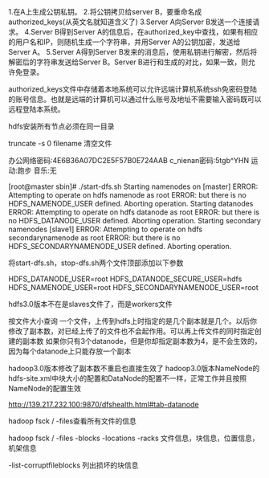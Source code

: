 1.在A上生成公钥私钥。 
2.将公钥拷贝给server B，要重命名成authorized_keys(从英文名就知道含义了) 
3.Server A向Server B发送一个连接请求。 
4.Server B得到Server A的信息后，在authorized_key中查找，如果有相应的用户名和IP，则随机生成一个字符串，并用Server A的公钥加密，发送给Server A。 
5.Server A得到Server B发来的消息后，使用私钥进行解密，然后将解密后的字符串发送给Server B。Server B进行和生成的对比，如果一致，则允许免登录。


authorized_keys文件中存储着本地系统可以允许远端计算机系统ssh免密码登陆的账号信息。也就是远端的计算机可以通过什么账号及地址不需要输入密码既可以远程登陆本系统。



hdfs安装所有节点必须在同一目录

truncate -s 0 filename   清空文件


办公网络密码:4E6B36A07DC2E5F57B0E724AAB
c_nienan密码:5tgb^YHN
运动:跑步
音乐:无





[root@master sbin]# ./start-dfs.sh
Starting namenodes on [master]
ERROR: Attempting to operate on hdfs namenode as root
ERROR: but there is no HDFS_NAMENODE_USER defined. Aborting operation.
Starting datanodes
ERROR: Attempting to operate on hdfs datanode as root
ERROR: but there is no HDFS_DATANODE_USER defined. Aborting operation.
Starting secondary namenodes [slave1]
ERROR: Attempting to operate on hdfs secondarynamenode as root
ERROR: but there is no HDFS_SECONDARYNAMENODE_USER defined. Aborting operation.



将start-dfs.sh，stop-dfs.sh两个文件顶部添加以下参数

HDFS_DATANODE_USER=root
HDFS_DATANODE_SECURE_USER=hdfs
HDFS_NAMENODE_USER=root
HDFS_SECONDARYNAMENODE_USER=root



hdfs3.0版本不在是slaves文件了，而是workers文件









按文件大小查询
一个文件，上传到hdfs上时指定的是几个副本就是几个。以后你修改了副本数，对已经上传了的文件也不会起作用。可以再上传文件的同时指定创建的副本数
如果你只有3个datanode，但是你却指定副本数为4，是不会生效的，因为每个datanode上只能存放一个副本

hadoop3.0版本修改了副本数不重启也直接生效了
hadoop3.0版本NameNode的hdfs-site.xml中块大小的配置和DataNode的配置不一样，正常工作并且按照NameNode的配置生效

http://139.217.232.100:9870/dfshealth.html#tab-datanode





hadoop fsck / -files查看所有文件的信息

hadoop fsck / -files -blocks -locations -racks			文件信息，块信息，位置信息，机架信息

-list-corruptfileblocks		列出损坏的块信息